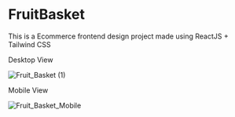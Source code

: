 # FruitBasket

This is a Ecommerce frontend design project made using ReactJS + Tailwind CSS

Desktop View

![Fruit_Basket (1)](https://github.com/sd535682/FruitBasket/assets/61840607/3a08cc27-7319-4e7a-a5ee-2cf3a49d00be)

Mobile View

![Fruit_Basket_Mobile](https://github.com/sd535682/FruitBasket/assets/61840607/03f47b15-519f-4238-b938-1f3ff57f4eca)
